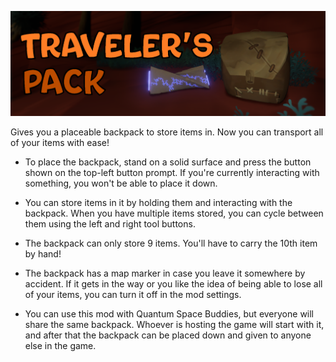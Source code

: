 ![Traveler's Pack Banner](banner.png)

Gives you a placeable backpack to store items in. Now you can transport all of your items with ease!

- To place the backpack, stand on a solid surface and press the button shown on the top-left button prompt. If you're currently interacting with something, you won't be able to place it down.

- You can store items in it by holding them and interacting with the backpack. When you have multiple items stored, you can cycle between them using the left and right tool buttons.

- The backpack can only store 9 items. You'll have to carry the 10th item by hand!

- The backpack has a map marker in case you leave it somewhere by accident. If it gets in the way or you like the idea of being able to lose all of your items, you can turn it off in the mod settings.

- You can use this mod with Quantum Space Buddies, but everyone will share the same backpack. Whoever is hosting the game will start with it, and after that the backpack can be placed down and given to anyone else in the game.